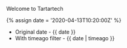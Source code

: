 ---
---

Welcome to Tartartech

{% assign date = '2020-04-13T10:20:00Z' %}

- Original date - {{ date }}
- With timeago filter - {{ date | timeago }}

